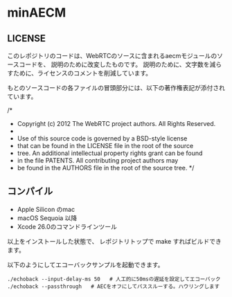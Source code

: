 # minAECM

## LICENSE

このレポジトリのコードは、WebRTCのソースに含まれるaecmモジュールのソースコードを、
説明のために改変したものです。
説明のために、文字数を減らすために、ライセンスのコメントを削減しています。

もとのソースコードの各ファイルの冒頭部分には、以下の著作権表記が添付されています。


/*
 *  Copyright (c) 2012 The WebRTC project authors. All Rights Reserved.
 *
 *  Use of this source code is governed by a BSD-style license
 *  that can be found in the LICENSE file in the root of the source
 *  tree. An additional intellectual property rights grant can be found
 *  in the file PATENTS.  All contributing project authors may
 *  be found in the AUTHORS file in the root of the source tree.
 */


## コンパイル
- Apple Silicon のmac
- macOS Sequoia 以降
- Xcode 26.0のコマンドラインツール

以上をインストールした状態で、
レポジトリトップで make
すればビルドできます。

以下のようにしてエコーバックサンプルを起動できます。

```
./echoback --input-delay-ms 50   # 人工的に50msの遅延を設定してエコーバック
./echoback --passthrough   # AECをオフにしてパススルーする。ハウリングします
```

